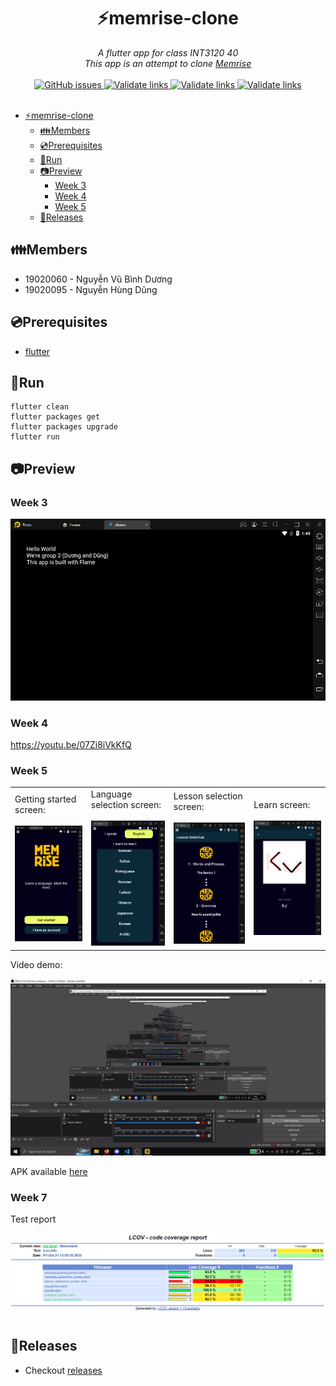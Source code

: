 <div align="center">
  <h1>⚡memrise-clone</h1>
  <i>A flutter app for class INT3120 40</i>
  <br/>
  <i>This app is an attempt to clone <a href="https://play.google.com/store/apps/details?id=com.memrise.android.memrisecompanion">Memrise</a></i>
</div>

<br/>

<div align="center">
  <a href="https://github.com/duongoku/memrise-clone/issues">
    <img alt="GitHub issues" src="https://img.shields.io/github/issues/duongoku/memrise-clone">
  </a>
  <a href="https://github.com/duongoku/memrise-clone/actions/workflows/flutter-analyze.yml">
    <img alt="Validate links" src="https://github.com/duongoku/memrise-clone/actions/workflows/flutter-analyze.yml/badge.svg"/>
  </a>
  <a href="https://github.com/duongoku/memrise-clone/actions/workflows/flutter-test.yml">
    <img alt="Validate links" src="https://github.com/duongoku/memrise-clone/actions/workflows/flutter-test.yml/badge.svg"/>
  </a>
  <a href="https://github.com/duongoku/memrise-clone/actions/workflows/flutter-build.yml">
    <img alt="Validate links" src="https://github.com/duongoku/memrise-clone/actions/workflows/flutter-build.yml/badge.svg"/>
  </a>
</div>

<br/>

- [⚡memrise-clone](#memrise-clone)
  - [👪Members](#members)
  - [💿Prerequisites](#prerequisites)
  - [🏃Run](#run)
  - [📷Preview](#preview)
    - [Week 3](#week-3)
    - [Week 4](#week-4)
    - [Week 5](#week-5)
  - [📢Releases](#releases)

## 👪Members

-   19020060 - Nguyễn Vũ Bình Dương
-   19020095 - Nguyễn Hùng Dũng

## 💿Prerequisites

-   [flutter](https://docs.flutter.dev/get-started/install)

## 🏃Run

```
flutter clean
flutter packages get
flutter packages upgrade
flutter run
```

## 📷Preview

### Week 3

![demo_week1](/preview/demo_preview.png)

### Week 4

https://youtu.be/07Zi8iVkKfQ

### Week 5

<table>
  <tr>
    <td>
      Getting started screen:</br></br>
      <img src="/preview/screen1.png" alt="Getting started screen" width="200"/>
    </td>
    <td>
      Language selection screen:</br></br>
      <img src="/preview/screen2.png" alt="Language selection screen" width="200"/>
    </td>
    <td>
      Lesson selection screen:</br></br>
      <img src="/preview/screen3.png" alt="Lesson selection screen" width="200"/>
    </td>
    <td>
      Learn screen:</br></br>
      <img src="/preview/screen4.png" alt="Learn screen" width="200"/>
    </td>
  </tr>
</table>

Video demo:

![Video demo](/preview/week5.gif)

APK available [here](https://github.com/duongoku/random-flutter/releases/tag/v0.0.1-alpha)

### Week 7

Test report

![Test report](/preview/test_report.png)

## 📢Releases

-   Checkout [releases](https://github.com/duongoku/random-flutter/releases)
